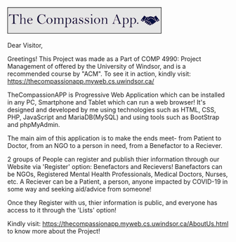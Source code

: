 
<h2><img src="https://github.com/HardikHajela/TheCompassionAPP/blob/main/TheCompassionAPP/test/gitlogo.png" alt="Logo" height="60" align="center"/></h2>

Dear Visitor, 

Greetings! This Project was made as a Part of COMP 4990: Project Management of offered by the University of Windsor, and is a recommended course by "ACM".
To see it in action, kindly visit: https://thecompassionapp.myweb.cs.uwindsor.ca/

TheCompassionAPP is Progressive Web Application which can be installed in any PC, Smartphone and Tablet which can run a web browser! It's designed and developed by me using technologies such as HTML, CSS, PHP, JavaScript and MariaDB(MySQL) and using tools such as BootStrap and phpMyAdmin.

The main aim of this application is to make the ends meet- from Patient to Doctor, from an NGO to a person in need, from a Benefactor to a Reciever.

2 groups of People can register and publish thier information through our Website via 'Register' option: Benefactors and Recievers! Banefactors can be NGOs, Registered Mental Health Professionals, Medical Doctors, Nurses, etc. A Reciever can be a Patient, a person,  anyone impacted by COVID-19 in some way and seeking aid/advice from someone!

Once they Register with us, thier information is public, and everyone has access to it through the 'Lists' option!

Kindly visit: https://thecompassionapp.myweb.cs.uwindsor.ca/AboutUs.html to know more about the Project!
